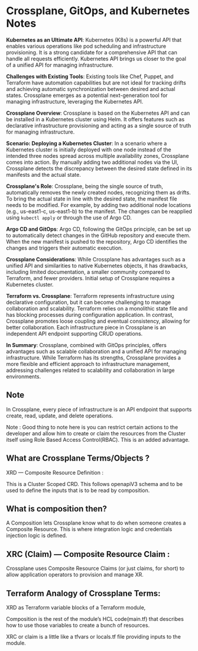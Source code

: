 # Crossplane, GitOps, and Kubernetes Notes

**Kubernetes as an Ultimate API**: Kubernetes (K8s) is a powerful API that enables various operations like pod scheduling and infrastructure provisioning. It is a strong candidate for a comprehensive API that can handle all requests efficiently. Kubernetes API brings us closer to the goal of a unified API for managing infrastructure.

**Challenges with Existing Tools**: Existing tools like Chef, Puppet, and Terraform have automation capabilities but are not ideal for tracking drifts and achieving automatic synchronization between desired and actual states. Crossplane emerges as a potential next-generation tool for managing infrastructure, leveraging the Kubernetes API.

**Crossplane Overview**: Crossplane is based on the Kubernetes API and can be installed in a Kubernetes cluster using Helm. It offers features such as declarative infrastructure provisioning and acting as a single source of truth for managing infrastructure.

**Scenario: Deploying a Kubernetes Cluster**: In a scenario where a Kubernetes cluster is initially deployed with one node instead of the intended three nodes spread across multiple availability zones, Crossplane comes into action. By manually adding two additional nodes via the UI, Crossplane detects the discrepancy between the desired state defined in its manifests and the actual state.

**Crossplane's Role**: Crossplane, being the single source of truth, automatically removes the newly created nodes, recognizing them as drifts. To bring the actual state in line with the desired state, the manifest file needs to be modified. For example, by adding two additional node locations (e.g., us-east1-c, us-east1-b) to the manifest. The changes can be reapplied using `kubectl apply` or through the use of Argo CD.

**Argo CD and GitOps**: Argo CD, following the GitOps principle, can be set up to automatically detect changes in the GitHub repository and execute them. When the new manifest is pushed to the repository, Argo CD identifies the changes and triggers their automatic execution.

**Crossplane Considerations**: While Crossplane has advantages such as a unified API and similarities to native Kubernetes objects, it has drawbacks, including limited documentation, a smaller community compared to Terraform, and fewer providers. Initial setup of Crossplane requires a Kubernetes cluster.

**Terraform vs. Crossplane**: Terraform represents infrastructure using declarative configuration, but it can become challenging to manage collaboration and scalability. Terraform relies on a monolithic state file and has blocking processes during configuration application. In contrast, Crossplane promotes loose coupling and eventual consistency, allowing for better collaboration. Each infrastructure piece in Crossplane is an independent API endpoint supporting CRUD operations.

**In Summary**: Crossplane, combined with GitOps principles, offers advantages such as scalable collaboration and a unified API for managing infrastructure. While Terraform has its strengths, Crossplane provides a more flexible and efficient approach to infrastructure management, addressing challenges related to scalability and collaboration in large environments.

## Note
In Crossplane, every piece of infrastructure is an API endpoint that supports create, read, update, and delete operations.

Note : Good thing to note here is you can restrict certain actions to the developer and allow him to create or claim the resources from the Cluster itself using Role Based Access Control(RBAC). This is an added advantage.

## What are Crossplane Terms/Objects ?

XRD — Composite Resource Definition :

This is a Cluster Scoped CRD. This follows openapiV3 schema and to be used to define the inputs that is to be read by composition.

## What is composition then? 
A Composition lets Crossplane know what to do when someone creates a Composite Resource. This is where integration logic and credentials injection logic is defined.


## XRC (Claim) — Composite Resource Claim :

Crossplane uses Composite Resource Claims (or just claims, for short) to allow application operators to provision and manage XR.

## Terraform Analogy of Crossplane Terms:

XRD as Terraform variable blocks of a Terraform module,

Composition is the rest of the module’s HCL code(main.tf) that describes how to use those variables to create a bunch of resources.

XRC or claim is a little like a tfvars or locals.tf file providing inputs to the module.